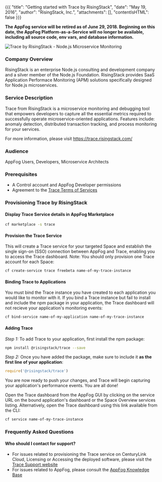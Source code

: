 {{{
  "title": "Getting started with Trace by RisingStack",
  "date": "May 19, 2016",
  "author": "RisingStack, Inc.",
  "attachments": [],
  "contentIsHTML": false
}}}

<strong>The AppFog service will be retired as of June 29, 2018. Beginning on this date, the AppFog Platform-as-a-Service will no longer be available, including all source code, env vars, and database information.</strong>

![Trace by RisingStack - Node.js Microservice Monitoring](https://trace.risingstack.com/images/trace-logo-white.svg)

### Company Overview

RisingStack is an enterprise Node.js consulting and development company and a silver member of the Node.js Foundation. RisingStack provides SaaS Application Performace Monitoring (APM) solutions specifically designed for Node.js microservices.

### Service Description

Trace from RisingStack is a microservice monitoring and debugging tool that empowers developers to capture all the essential metrics required to successfully operate microservice-oriented applications. Features include: anomaly detection, distributed transaction tracking, and process monitoring for your services.

For more information, please visit https://trace.risingstack.com/

### Audience

AppFog Users, Developers, Microservice Architects

### Prerequisites

- A Control account and AppFog Developer permissions
- Agreement to the [Trace Terms of Services](https://trace-docs.risingstack.com/docs/term-of-services)

### Provisioning Trace by RisingStack

#### Display Trace Service details in AppFog Marketplace

```bash
cf marketplace -s trace
```

#### Provision the Trace Service

This will create a Trace service for your targeted Space and establish the single sign-on (SSO) connection between AppFog and Trace, enabling you to access the Trace dashboard. Note: You should only provision one Trace account for each Space:

```bash
cf create-service trace freebeta name-of-my-trace-instance
```

#### Binding Trace to Applications

You must bind the Trace instance you have created to each application you would like to monitor with it. If you bind a Trace instance but fail to install and include the npm package in your application, the Trace dashboard will not recieve your application's monitoring events:

```bash
cf bind-service name-of-my-application name-of-my-trace-instance
```

#### Adding Trace

_Step 1:_ To add Trace to your application, first install the npm package:

```bash
npm install @risingstack/trace --save
```

_Step 2:_ Once you have added the package, make sure to include it **as the first line of your application**:

```javascript
require('@risingstack/trace')
```

You are now ready to push your changes, and Trace will begin capturing your application's performance events. You are all done!

Open the Trace dashboard from the AppFog GUI by clicking on the service URL on the bound application's dashboard or the Space Overview services listing.  Alternatively, open the Trace dashboard using this link available from the CLI:

```bash
cf service name-of-my-trace-instance
```

### Frequently Asked Questions

#### Who should I contact for support?
* For issues related to provisioning the Trace service on CenturyLink Cloud, Licensing or Accessing the deployed software, please visit the [Trace Support website](http://trace-docs.risingstack.com/)
* For issues related to AppFog, please consult the [AppFog Knowledge Base](../AppFog)
